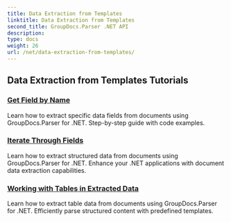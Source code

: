 ```yaml
---
title: Data Extraction from Templates
linktitle: Data Extraction from Templates
second_title: GroupDocs.Parser .NET API
description: 
type: docs
weight: 26
url: /net/data-extraction-from-templates/
---
```


## Data Extraction from Templates Tutorials
### [Get Field by Name](./get-field-by-name/)
Learn how to extract specific data fields from documents using GroupDocs.Parser for .NET. Step-by-step guide with code examples.
### [Iterate Through Fields](./iterate-through-fields/)
Learn how to extract structured data from documents using GroupDocs.Parser for .NET. Enhance your .NET applications with document data extraction capabilities.
### [Working with Tables in Extracted Data](./working-with-tables-in-extracted-data/)
Learn how to extract table data from documents using GroupDocs.Parser for .NET. Efficiently parse structured content with predefined templates.